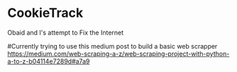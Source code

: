 # CookieTrack
Obaid and I's attempt to Fix the Internet

#Currently trying to use this medium post to build a basic web scrapper 
https://medium.com/web-scraping-a-z/web-scraping-project-with-python-a-to-z-b04114e7289d#a7a9
